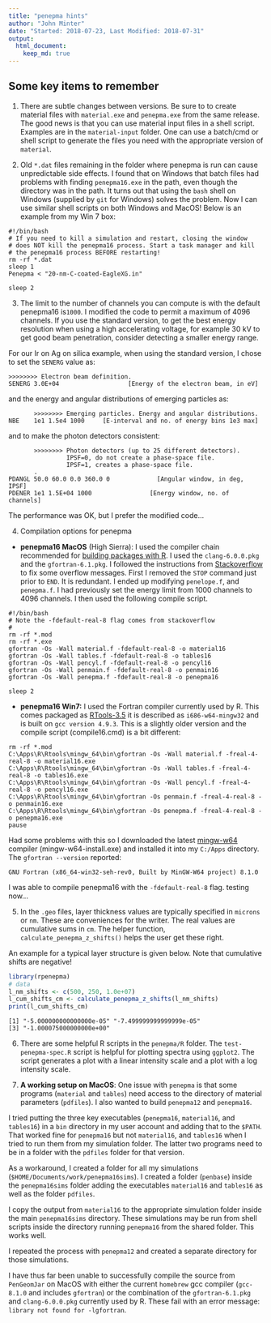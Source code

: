 ```yaml
---
title: "penepma hints"
author: "John Minter"
date: "Started: 2018-07-23, Last Modified: 2018-07-31"
output:
  html_document:
    keep_md: true
---
```




## Some key items to remember

1. There are subtle changes between versions. Be sure to to create
material files with `material.exe` and `penepma.exe` from the same
release. The good news is that you can use material input files in
a shell script. Examples are in the `material-input` folder. One
can use a batch/cmd or shell script to generate the files you need
with the appropriate version of `material`.

2. Old `*.dat` files remaining in the folder where penepma is run
can cause unpredictable side effects. I found that on Windows that
batch files had problems with finding `penepma16.exe` in the path,
even though the directory was in the path. It turns out that using
the `bash` shell on Windows (supplied by `git` for Windows) solves
the problem. Now I can use similar shell scripts on both Windows
and MacOS! Below is an example from my Win 7 box:

```
#!/bin/bash
# If you need to kill a simulation and restart, closing the window
# does NOT kill the penepma16 process. Start a task manager and kill
# the penepma16 process BEFORE restarting!
rm -rf *.dat
sleep 1
Penepma < "20-nm-C-coated-EagleXG.in"

sleep 2
```

3. The limit to the number of channels you can compute is with
the default penepma16 is`1000`. I modified the code to permit a
maximum of 4096 channels. If you use the standard version, to get the
best energy resolution when using a high accelerating voltage, for
example 30 kV to get good beam penetration, consider detecting a
smaller energy range.

For our Ir on Ag on silica example, when using the standard version,
I chose to set the `SENERG` value as:

```
>>>>>>>> Electron beam definition.
SENERG 3.0E+04                   [Energy of the electron beam, in eV]
```

and the energy and angular distributions of emerging particles as:

```
       >>>>>>>> Emerging particles. Energy and angular distributions.
NBE    1e1 1.5e4 1000     [E-interval and no. of energy bins 1e3 max]
```

and to make the photon detectors consistent:

```
       >>>>>>>> Photon detectors (up to 25 different detectors).
                IPSF=0, do not create a phase-space file.
                IPSF=1, creates a phase-space file.
       .
PDANGL 50.0 60.0 0.0 360.0 0             [Angular window, in deg, IPSF]
PDENER 1e1 1.5E+04 1000                [Energy window, no. of channels]
```

The performance was OK, but I prefer the modified code...

4. Compilation options for penepma

- **penepma16 MacOS** (High Sierra): I used the compiler chain recommended for [building packages with R](http://cran.revolutionanalytics.com/bin/macosx/tools/). I used the `clang-6.0.0.pkg` and the `gfortran-6.1.pkg`. I followed the instructions from [Stackoverflow](https://stackoverflow.com/questions/44308577/ieee-underflow-flag-ieee-denormal-in-fortran-77) to fix some overflow messages. First I removed the `STOP` command just prior to `END`. It is redundant. I ended up modifying `penelope.f`, and `penepma.f`. I had previously set the energy limit from 1000 channels to 4096 channels. I then used the following compile script.

```
#!/bin/bash
# Note the -fdefault-real-8 flag comes from stackoverflow
# 
rm -rf *.mod
rm -rf *.exe
gfortran -Os -Wall material.f -fdefault-real-8 -o material16
gfortran -Os -Wall tables.f -fdefault-real-8 -o tables16
gfortran -Os -Wall pencyl.f -fdefault-real-8 -o pencyl16
gfortran -Os -Wall penmain.f -fdefault-real-8 -o penmain16
gfortran -Os -Wall penepma.f -fdefault-real-8 -o penepma16

sleep 2
```

- **penepma16 Win7:** I used the Fortran compiler currently used by R.
This comes packaged as [RTools-3.5](http://cran.revolutionanalytics.com/bin/windows/Rtools/Rtools35.exe) it is described as `i686-w64-mingw32` and is built on `gcc version 4.9.3`. This is a slightly older version and the compile script (compile16.cmd) is a bit different:

```
rm -rf *.mod
C:\Apps\R\Rtools\mingw_64\bin\gfortran -Os -Wall material.f -freal-4-real-8 -o material16.exe
C:\Apps\R\Rtools\mingw_64\bin\gfortran -Os -Wall tables.f -freal-4-real-8 -o tables16.exe
C:\Apps\R\Rtools\mingw_64\bin\gfortran -Os -Wall pencyl.f -freal-4-real-8 -o pencyl16.exe
C:\Apps\R\Rtools\mingw_64\bin\gfortran -Os penmain.f -freal-4-real-8 -o penmain16.exe
C:\Apps\R\Rtools\mingw_64\bin\gfortran -Os penepma.f -freal-4-real-8 -o penepma16.exe
pause
```

Had some problems with this so I downloaded the latest  [mingw-w64](https://sourceforge.net/projects/mingw-w64/) compiler (mingw-w64-install.exe) and installed it into my `C:/Apps` directory. The `gfortran --version` reported:

```
GNU Fortran (x86_64-win32-seh-rev0, Built by MinGW-W64 project) 8.1.0
```
I was able to compile penepma16 with the  `-fdefault-real-8` flag. testing now...


5. In the `.geo` files, layer thickness values are typically specified
in `microns` or `nm`. These are conveniences for the writer. The real
values are cumulative sums in `cm`. The helper function,
`calculate_penepma_z_shifts()` helps the user get these right.

An example for a typical layer structure is given below. Note that
cumulative shifts are negative!


```r
library(rpenepma)
# data
l_nm_shifts <- c(500, 250, 1.0e+07)
l_cum_shifts_cm <- calculate_penepma_z_shifts(l_nm_shifts)
print(l_cum_shifts_cm)
```

```
[1] "-5.000000000000000e-05" "-7.499999999999999e-05"
[3] "-1.000075000000000e+00"
```

6. There are some helpful R scripts in the `penepma/R` folder.
The `test-penepma-spec.R` script is helpful for plotting spectra
using `ggplot2`. The script generates a plot with a linear intensity
scale and a plot with a log intensity scale.

7. **A working setup on MacOS**: One issue with `penepma` is that some
programs (`material` and `tables`) need access to the directory of
material parameters (`pdfiles`). I also wanted to build `penepma12` and `penepma16`.

I tried putting the three key executables (`penepma16`, `material16`, and `tables16`) in a `bin` directory in my user account and adding that to the `$PATH`. That worked fine for `penepma16` but not `material16`, and `tables16` when I tried to run them from my simulation folder. The latter two programs need to be in a folder with the `pdfiles` folder for that version.

As a workaround, I created a folder for all my simulations 
(`$HOME/Documents/work/penepma16sims`). I created a folder (`penbase`)
inside the `penepma16sims` folder adding the executables  `material16`
and `tables16` as well as the folder `pdfiles`.

I copy the output from `material16` to the appropriate simulation folder inside the main `penepma16sims` directory. These simulations may be run from shell scripts inside the directory running `penepma16` from the shared
folder. This works well.

I repeated the process with `penepma12` and created a separate directory
for those simulations.

I have thus far been unable to successfully compile the
source from `PenGeomJar` on MacOS with either the current 
`homebrew` gcc compiler (`gcc-8.1.0` and includes `gfortran`) or
the combination of the `gfortran-6.1.pkg` and `clang-6.0.0.pkg` 
currently used by R. These fail with an error message:
`library not found for -lgfortran`.






